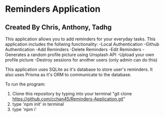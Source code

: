 # Reminders Application

## Created By Chris, Anthony, Tadhg

This application allows you to add reminders for your everyday tasks. This application includes the follwing functionality:
  -Local Authentication 
  -Github Authentication
  -Add Reminders
  -Delete Reminders
  -Edit Reminders
  -Generates a random profile picture using Unsplash API
  -Upload your own profile picture
  -Destroy sessions for another users (only admin can do this)
  
This application uses SQLite as it's database to store user's reminders. It also uses Prisma as it's ORM to communicate to the database.
  
To run the program:

1. Clone this repository by typing into your terminal "git clone https://github.com/cchan45/Reminders-Application.git"
2. type 'npm init' in terminal
3. type 'npm i'
